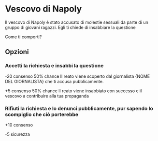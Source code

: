 # Vescovo di Napoly
Il vescovo di Napoly è stato accusato di molestie sessuali da parte di un gruppo di giovani ragazzi. Egli ti chiede di insabbiare la questione

Come ti comporti?
## Opzioni

### Accetti la richiesta e insabbi la questione
-20 consenso
50% chance Il reato viene scoperto dal giornalista {NOME DEL GIORNALISTA} che ti accusa pubblicamente.

+5 consenso
50% chance Il reato viene insabbiato con successo e il vescovo a contribuire alla tua propaganda
### Rifiuti la richiesta e lo denunci pubblicamente, pur sapendo lo scompiglio che ciò porterebbe
+10 consenso

-5 sicurezza
